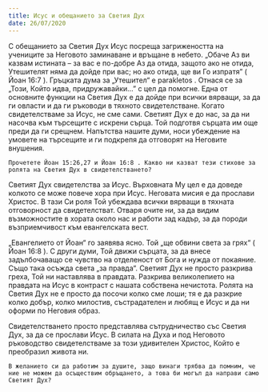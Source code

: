 ```yaml
---
title: Исус и обещанието за Светия Дух
date: 26/07/2020
---
```


С обещанието за Светия Дух Исус посреща загрижеността на учениците за Неговото заминаване и връщане в небето. „Обаче Аз ви казвам истината – за вас е по-добре Аз да отида, защото ако не отида, Утешителят няма да дойде при вас; но ако отида, ще ви Го изпратя” ( Йоан 16:7 ). Гръцката дума за „Утешител“ е parakletos . Отнася се за „Този, Който идва, придружавайки...” с цел да помогне. Една от основните функции на Светия Дух е да дойде при всички вярващи, за да ги овласти и да ги ръководи в тяхното свидетелстване. Когато свидетелстваме за Исус, не сме сами. Светият Дух е до нас, за да ни насочва към търсещите с искрени сърца. Той подготвя сърцата им още преди да ги срещнем. Напътства нашите думи, носи убеждение на умовете на търсещите и ги подкрепя да отговорят на Неговите внушения.

`Прочетете Йоан 15:26,27 и Йоан 16:8 . Какво ни казват тези стихове за ролята на Светия Дух в свидетелстването?`

Светият Дух свидетелства за Исус. Върховната Му цел е да доведе колкото се може повече хора при Исус. Неговата мисия е да прослави Христос. В тази Си роля Той убеждава всички вярващи в тяхната отговорност да свидетелстват. Отваря очите ни, за да видим възможностите в хората около нас и работи зад кадър, за да породи възприемчивост към евангелската вест.

„Евангелието от Йоан“ го заявява ясно. Той „ще обвини света за грях“ ( Йоан 16:8 ). С други думи, Той движи сърцата, за да внесе задълбочаващо се чувство на отделеност от Бога и нужда от покаяние. Също така осъжда света „за правда“. Светият Дух не просто разкрива греха, Той ни наставлява в правдата. Разкрива великолепието на правдата на Исус в контраст с нашата собствена нечистота. Ролята на Светия Дух не е просто да посочи колко сме лоши; тя е да разкрие колко добър, колко милостив, състрадателен и любящ е Исус и да ни оформи по Неговия образ.

Свидетелстването просто представлява сътрудничество със Светия Дух, за да се прослави Исус. В силата на Духа и под Неговото ръководство свидетелстваме за този удивителен Христос, Който е преобразил живота ни.

`В желанието си да работим за душите, защо винаги трябва да помним, че ние не можем да осъществим обръщането, а това би могъл да направи само Светият Дух?`